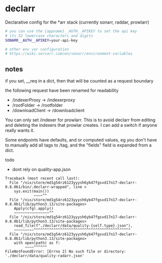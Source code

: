 # declarr 
Declarative config for the *arr stack (currently sonarr, raddar, prowlarr)

```bash
# you can use the {appname}__AUTH__APIKEY to set the api key
# its 32 lowercase characters and digits
SONARR__AUTH__APIKEY=your-api-key

# other env var configuration 
# https://wiki.servarr.com/en/sonarr/environment-variables
```

## notes
if you set, __req in a dict, then that will be counted as a request boundary

the following request have been renamed for readability
- /indexerProxy -> /indexerproxy
- /rootFolder -> /rootfolder
- /downloadClient -> /downloadclient

You can only set /indexer for prowlarr. This is to avoid declarr from editing 
and deleting the indexers that prowlar creates. I can add a switch if anyone
really wants it.

Some endpoints have defaults, and or computed values, eg you don't have to 
manually add all tags to /tag, and the "fields" field is expanded from a dict. 


todo 
- dont rely on quality-app.json

```
Traceback (most recent call last):
  File "/nix/store/md1g54rz6123yyysh6yb47fgsvd17n17-declarr-0.8.0b1/bin/.declarr-wrapped", line >
    sys.exit(main())
             ~~~~^^
  File "/nix/store/md1g54rz6123yyysh6yb47fgsvd17n17-declarr-0.8.0b1/lib/python3.13/site-packages>
    Apply(cfg).apply()
    ~~~~~~~~~~~~~~~~^^
  File "/nix/store/md1g54rz6123yyysh6yb47fgsvd17n17-declarr-0.8.0b1/lib/python3.13/site-packages>
    read_file(f"./declarr/data/quality-{self.type}.json"),
    ~~~~~~~~~^^^^^^^^^^^^^^^^^^^^^^^^^^^^^^^^^^^^^^^^^^^^
  File "/nix/store/md1g54rz6123yyysh6yb47fgsvd17n17-declarr-0.8.0b1/lib/python3.13/site-packages>
    with open(path) as f:
         ~~~~^^^^^^
FileNotFoundError: [Errno 2] No such file or directory: './declarr/data/quality-radarr.json'

```
